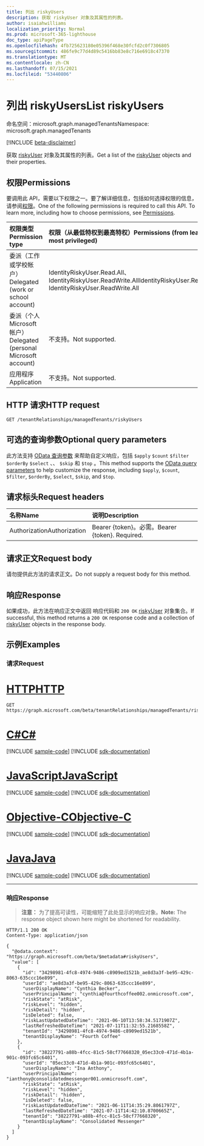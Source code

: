 ```yaml
---
title: 列出 riskyUsers
description: 获取 riskyUser 对象及其属性的列表。
author: isaiahwilliams
localization_priority: Normal
ms.prod: microsoft-365-lighthouse
doc_type: apiPageType
ms.openlocfilehash: 4fb725623180e05396f468e30fcfd2c0f7306805
ms.sourcegitcommit: 486fe9c77d4d89c5416bb83e8c716e6918c47370
ms.translationtype: MT
ms.contentlocale: zh-CN
ms.lasthandoff: 07/15/2021
ms.locfileid: "53440806"
---
```

# <a name="list-riskyusers"></a><span data-ttu-id="b3bcb-103">列出 riskyUsers</span><span class="sxs-lookup"><span data-stu-id="b3bcb-103">List riskyUsers</span></span>
<span data-ttu-id="b3bcb-104">命名空间：microsoft.graph.managedTenants</span><span class="sxs-lookup"><span data-stu-id="b3bcb-104">Namespace: microsoft.graph.managedTenants</span></span>

[!INCLUDE [beta-disclaimer](../../includes/beta-disclaimer.md)]

<span data-ttu-id="b3bcb-105">获取 [riskyUser](../resources/managedtenants-riskyuser.md) 对象及其属性的列表。</span><span class="sxs-lookup"><span data-stu-id="b3bcb-105">Get a list of the [riskyUser](../resources/managedtenants-riskyuser.md) objects and their properties.</span></span>

## <a name="permissions"></a><span data-ttu-id="b3bcb-106">权限</span><span class="sxs-lookup"><span data-stu-id="b3bcb-106">Permissions</span></span>
<span data-ttu-id="b3bcb-p101">要调用此 API，需要以下权限之一。要了解详细信息，包括如何选择权限的信息，请参阅[权限](/graph/permissions-reference)。</span><span class="sxs-lookup"><span data-stu-id="b3bcb-p101">One of the following permissions is required to call this API. To learn more, including how to choose permissions, see [Permissions](/graph/permissions-reference).</span></span>

|<span data-ttu-id="b3bcb-109">权限类型</span><span class="sxs-lookup"><span data-stu-id="b3bcb-109">Permission type</span></span>|<span data-ttu-id="b3bcb-110">权限（从最低特权到最高特权）</span><span class="sxs-lookup"><span data-stu-id="b3bcb-110">Permissions (from least to most privileged)</span></span>|
|:---|:---|
|<span data-ttu-id="b3bcb-111">委派（工作或学校帐户）</span><span class="sxs-lookup"><span data-stu-id="b3bcb-111">Delegated (work or school account)</span></span>|<span data-ttu-id="b3bcb-112">IdentityRiskyUser.Read.All、IdentityRiskyUser.ReadWrite.All</span><span class="sxs-lookup"><span data-stu-id="b3bcb-112">IdentityRiskyUser.Read.All, IdentityRiskyUser.ReadWrite.All</span></span>|
|<span data-ttu-id="b3bcb-113">委派（个人 Microsoft 帐户）</span><span class="sxs-lookup"><span data-stu-id="b3bcb-113">Delegated (personal Microsoft account)</span></span>|<span data-ttu-id="b3bcb-114">不支持。</span><span class="sxs-lookup"><span data-stu-id="b3bcb-114">Not supported.</span></span>|
|<span data-ttu-id="b3bcb-115">应用程序</span><span class="sxs-lookup"><span data-stu-id="b3bcb-115">Application</span></span>|<span data-ttu-id="b3bcb-116">不支持。</span><span class="sxs-lookup"><span data-stu-id="b3bcb-116">Not supported.</span></span>|

## <a name="http-request"></a><span data-ttu-id="b3bcb-117">HTTP 请求</span><span class="sxs-lookup"><span data-stu-id="b3bcb-117">HTTP request</span></span>

<!-- {
  "blockType": "ignored"
}
-->
``` http
GET /tenantRelationships/managedTenants/riskyUsers
```

## <a name="optional-query-parameters"></a><span data-ttu-id="b3bcb-118">可选的查询参数</span><span class="sxs-lookup"><span data-stu-id="b3bcb-118">Optional query parameters</span></span>
<span data-ttu-id="b3bcb-119">此方法支持 [OData 查询参数](/graph/query-parameters) 来帮助自定义响应，包括 `$apply` `$count` `$filter` `$orderBy` `$select` 、、 `$skip` 和 `$top` 。</span><span class="sxs-lookup"><span data-stu-id="b3bcb-119">This method supports the [OData query parameters](/graph/query-parameters) to help customize the response, including `$apply`, `$count`, `$filter`, `$orderBy`, `$select`, `$skip`, and `$top`.</span></span>

## <a name="request-headers"></a><span data-ttu-id="b3bcb-120">请求标头</span><span class="sxs-lookup"><span data-stu-id="b3bcb-120">Request headers</span></span>
|<span data-ttu-id="b3bcb-121">名称</span><span class="sxs-lookup"><span data-stu-id="b3bcb-121">Name</span></span>|<span data-ttu-id="b3bcb-122">说明</span><span class="sxs-lookup"><span data-stu-id="b3bcb-122">Description</span></span>|
|:---|:---|
|<span data-ttu-id="b3bcb-123">Authorization</span><span class="sxs-lookup"><span data-stu-id="b3bcb-123">Authorization</span></span>|<span data-ttu-id="b3bcb-p102">Bearer {token}。必需。</span><span class="sxs-lookup"><span data-stu-id="b3bcb-p102">Bearer {token}. Required.</span></span>|

## <a name="request-body"></a><span data-ttu-id="b3bcb-126">请求正文</span><span class="sxs-lookup"><span data-stu-id="b3bcb-126">Request body</span></span>
<span data-ttu-id="b3bcb-127">请勿提供此方法的请求正文。</span><span class="sxs-lookup"><span data-stu-id="b3bcb-127">Do not supply a request body for this method.</span></span>

## <a name="response"></a><span data-ttu-id="b3bcb-128">响应</span><span class="sxs-lookup"><span data-stu-id="b3bcb-128">Response</span></span>

<span data-ttu-id="b3bcb-129">如果成功，此方法在响应正文中返回 响应代码和 `200 OK` [riskyUser](../resources/managedtenants-riskyuser.md) 对象集合。</span><span class="sxs-lookup"><span data-stu-id="b3bcb-129">If successful, this method returns a `200 OK` response code and a collection of [riskyUser](../resources/managedtenants-riskyuser.md) objects in the response body.</span></span>

## <a name="examples"></a><span data-ttu-id="b3bcb-130">示例</span><span class="sxs-lookup"><span data-stu-id="b3bcb-130">Examples</span></span>

### <a name="request"></a><span data-ttu-id="b3bcb-131">请求</span><span class="sxs-lookup"><span data-stu-id="b3bcb-131">Request</span></span>

# <a name="http"></a>[<span data-ttu-id="b3bcb-132">HTTP</span><span class="sxs-lookup"><span data-stu-id="b3bcb-132">HTTP</span></span>](#tab/http)
<!-- {
  "blockType": "request",
  "name": "list_riskyuser"
}
-->
``` http
GET https://graph.microsoft.com/beta/tenantRelationships/managedTenants/riskyUsers
```
# <a name="c"></a>[<span data-ttu-id="b3bcb-133">C#</span><span class="sxs-lookup"><span data-stu-id="b3bcb-133">C#</span></span>](#tab/csharp)
[!INCLUDE [sample-code](../includes/snippets/csharp/list-riskyuser-csharp-snippets.md)]
[!INCLUDE [sdk-documentation](../includes/snippets/snippets-sdk-documentation-link.md)]

# <a name="javascript"></a>[<span data-ttu-id="b3bcb-134">JavaScript</span><span class="sxs-lookup"><span data-stu-id="b3bcb-134">JavaScript</span></span>](#tab/javascript)
[!INCLUDE [sample-code](../includes/snippets/javascript/list-riskyuser-javascript-snippets.md)]
[!INCLUDE [sdk-documentation](../includes/snippets/snippets-sdk-documentation-link.md)]

# <a name="objective-c"></a>[<span data-ttu-id="b3bcb-135">Objective-C</span><span class="sxs-lookup"><span data-stu-id="b3bcb-135">Objective-C</span></span>](#tab/objc)
[!INCLUDE [sample-code](../includes/snippets/objc/list-riskyuser-objc-snippets.md)]
[!INCLUDE [sdk-documentation](../includes/snippets/snippets-sdk-documentation-link.md)]

# <a name="java"></a>[<span data-ttu-id="b3bcb-136">Java</span><span class="sxs-lookup"><span data-stu-id="b3bcb-136">Java</span></span>](#tab/java)
[!INCLUDE [sample-code](../includes/snippets/java/list-riskyuser-java-snippets.md)]
[!INCLUDE [sdk-documentation](../includes/snippets/snippets-sdk-documentation-link.md)]

---



### <a name="response"></a><span data-ttu-id="b3bcb-137">响应</span><span class="sxs-lookup"><span data-stu-id="b3bcb-137">Response</span></span>
><span data-ttu-id="b3bcb-138">**注意：** 为了提高可读性，可能缩短了此处显示的响应对象。</span><span class="sxs-lookup"><span data-stu-id="b3bcb-138">**Note:** The response object shown here might be shortened for readability.</span></span>
<!-- {
  "blockType": "response",
  "truncated": true,
  "@odata.type": "Collection(microsoft.graph.managedTenants.riskyUser)"
}
-->
``` http
HTTP/1.1 200 OK
Content-Type: application/json

{
  "@odata.context": "https://graph.microsoft.com/beta/$metadata#riskyUsers",
  "value": [
    {
      "id": "34298981-4fc8-4974-9486-c8909ed1521b_ae8d3a3f-be95-429c-8063-635ccc16e899",
      "userId": "ae8d3a3f-be95-429c-8063-635ccc16e899",
      "userDisplayName": "Cynthia Becker",
      "userPrincipalName": "cynthia@fourthcoffee002.onmicrosoft.com",
      "riskState": "atRisk",
      "riskLevel": "hidden",
      "riskDetail": "hidden",
      "isDeleted": false,
      "riskLastUpdatedDateTime": "2021-06-10T13:58:34.5171907Z",
      "lastRefreshedDateTime": "2021-07-11T11:32:55.2168558Z",
      "tenantId": "34298981-4fc8-4974-9486-c8909ed1521b",
      "tenantDisplayName": "Fourth Coffee"
    },
    {
      "id": "38227791-a88b-4fcc-81c5-58cf77668320_05ec33c0-471d-4b1a-901c-093fc65c6401",
      "userId": "05ec33c0-471d-4b1a-901c-093fc65c6401",
      "userDisplayName": "Ina Anthony",
      "userPrincipalName": "ianthony@consolidatedmessenger001.onmicrosoft.com",
      "riskState": "atRisk",
      "riskLevel": "hidden",
      "riskDetail": "hidden",
      "isDeleted": false,
      "riskLastUpdatedDateTime": "2021-06-11T14:35:29.8061797Z",
      "lastRefreshedDateTime": "2021-07-11T14:42:10.8700665Z",
      "tenantId": "38227791-a88b-4fcc-81c5-58cf77668320",
      "tenantDisplayName": "Consolidated Messenger"
    }
  ]
}
```

